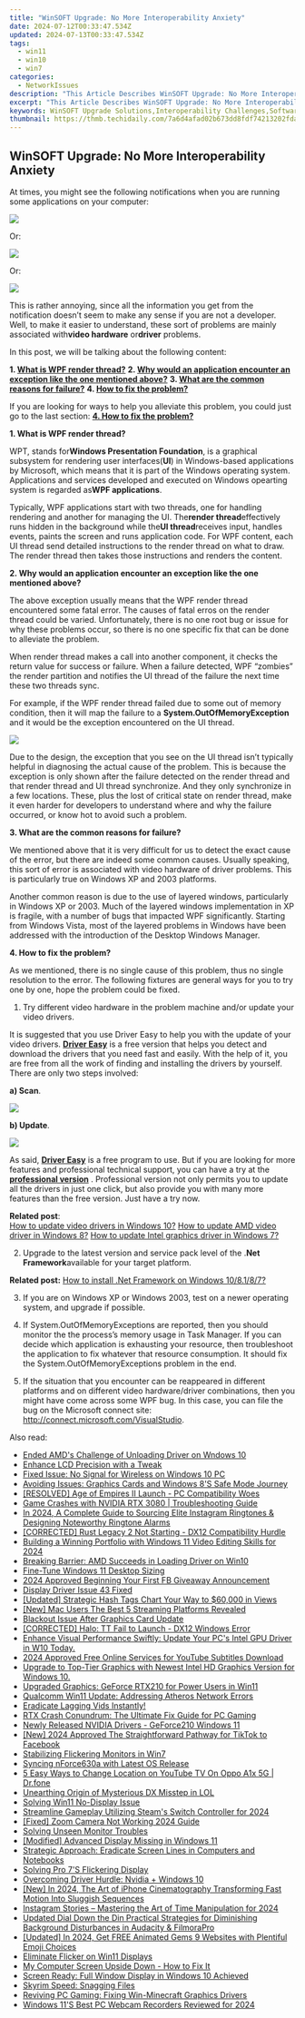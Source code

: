 ```yaml
---
title: "WinSOFT Upgrade: No More Interoperability Anxiety"
date: 2024-07-12T00:33:47.534Z
updated: 2024-07-13T00:33:47.534Z
tags:
  - win11
  - win10
  - win7
categories:
  - NetworkIssues
description: "This Article Describes WinSOFT Upgrade: No More Interoperability Anxiety"
excerpt: "This Article Describes WinSOFT Upgrade: No More Interoperability Anxiety"
keywords: WinSOFT Upgrade Solutions,Interoperability Challenges,Software Interoperability Improvements,No Interoperability Issues After Upgrade,Seamless Data Transfer with WinSOFT Upgrade,WinSOFT Integration Enhancement,Enhanced Cross-Platform Compatibility After WinSOFT Upgrade
thumbnail: https://thmb.techidaily.com/7a6d4afad02b673dd8fdf74213202fda14f2e9bab9fdc0e7dfd2736277416b15.jpg
---
```


## WinSOFT Upgrade: No More Interoperability Anxiety

At times, you might see the following notifications when you are running some applications on your computer:
  
![](https://images.drivereasy.com/wp-content/uploads/2016/09/system-runtime-interopservices-comexception.jpg)
  
 Or:

![](https://images.drivereasy.com/wp-content/uploads/2016/09/system-invalidoperationexception.jpg)

 Or:
  
![](https://images.drivereasy.com/wp-content/uploads/2016/09/system-outofmemoryexception-insufficient-memory.jpg)

 This is rather annoying, since all the information you get from the notification doesn’t seem to make any sense if you are not a developer. Well, to make it easier to understand, these sort of problems are mainly associated with**video hardware** or**driver** problems.
  
 In this post, we will be talking about the following content:
  
 **1\. [What is WPF render thread?](#1)**
 **2\. [Why would an application encounter an exception like the one mentioned above?](#2)**
 **3\. [What are the common reasons for failure?](#3)**
 **4\. [How to fix the problem?](#4)**

If you are looking for ways to help you alleviate this problem, you could just go to the last section: **[4\. How to fix the problem?](#4)**
  
 **1\. What is WPF render thread?**
  
WPT, stands for**Windows Presentation Foundation**, is a graphical subsystem for rendering user interfaces(**UI**) in Windows-based applications by Microsoft, which means that it is part of the Windows operating system. Applications and services developed and executed on Windows opearting system is regarded as**WPF applications**.
  
Typically, WPF applications start with two threads, one for handling rendering and another for managing the UI. The**render thread**effectively runs hidden in the background while the**UI thread**receives input, handles events, paints the screen and runs application code. For WPF content, each UI thread send detailed instructions to the render thread on what to draw. The render thread then takes those instructions and renders the content.
  
 **2\. Why would an application encounter an exception like the one mentioned above?**
  
The above exception usually means that the WPF render thread encountered some fatal error. The causes of fatal erros on the render thread could be varied. Unfortunately, there is no one root bug or issue for why these problems occur, so there is no one specific fix that can be done to alleviate the problem.
  
When render thread makes a call into another component, it checks the return value for success or failure. When a failure detected, WPF “zombies” the render partition and notifies the UI thread of the failure the next time these two threads sync.
  
For example, if the WPF render thread failed due to some out of memory condition, then it will map the failure to a **System.OutOfMemoryException** and it would be the exception encountered on the UI thread.
  
![](https://images.drivereasy.com/wp-content/uploads/2016/09/system-out-of-memory-condition.png)

Due to the design, the exception that you see on the UI thread isn’t typically helpful in diagnosing the actual cause of the problem. This is because the exception is only shown after the failure detected on the render thread and that render thread and UI thread synchronize. And they only synchronize in a few locations. These, plus the lost of critical state on render thread, make it even harder for developers to understand where and why the failure occurred, or know hot to avoid such a problem.
  
 **3\. What are the common reasons for failure?**
  
We mentioned above that it is very difficult for us to detect the exact cause of the error, but there are indeed some common causes. Usually speaking, this sort of error is associated with video hardware of driver problems. This is particularly true on Windows XP and 2003 platforms.
  
Another common reason is due to the use of layered windows, particularly in Windows XP or 2003\. Much of the layered windows implementation in XP is fragile, with a number of bugs that impacted WPF significantly. Starting from Windows Vista, most of the layered problems in Windows have been addressed with the introduction of the Desktop Windows Manager.
  
 **4\. How to fix the problem?**
  
As we mentioned, there is no single cause of this problem, thus no single resolution to the error. The following fixtures are general ways for you to try one by one, hope the problem could be fixed.

1) Try different video hardware in the problem machine and/or update your video drivers.
  
It is suggested that you use Driver Easy to help you with the update of your video drivers. **[Driver Easy](https://tools.techidaily.com/drivereasy/download/)** is a free version that helps you detect and download the drivers that you need fast and easily. With the help of it, you are free from all the work of finding and installing the drivers by yourself. There are only two steps involved:  
  
**a) Scan**.  
  
![](https://images.drivereasy.com/wp-content/uploads/2017/04/img_58e8b8443edaa.png)
  
 **b) Update**.
  
![](https://images.drivereasy.com/wp-content/uploads/2017/04/img_58e8b8511c4de.jpg)
  
As said, **[Driver Easy](https://tools.techidaily.com/drivereasy/download/)** is a free program to use. But if you are looking for more features and professional technical support, you can have a try at the **[professional version](https://tools.techidaily.com/drivereasy/download/)** . Professional version not only permits you to update all the drivers in just one click, but also provide you with many more features than the free version. Just have a try now.
  
**Related post**:  
[How to update video drivers in Windows 10?](https://tools.techidaily.com/drivereasy/download/) [How to update AMD video driver in Windows 8?](https://tools.techidaily.com/drivereasy/download/)
[How to update Intel graphics driver in Windows 7?](https://tools.techidaily.com/drivereasy/download/)
  
2) Upgrade to the latest version and service pack level of the .**Net Framework**available for your target platform.
  
**Related post:**
[How to install .Net Framework on Windows 10/8.1/8/7?](https://tools.techidaily.com/drivereasy/download/)
  
3) If you are on Windows XP or Windows 2003, test on a newer operating system, and upgrade if possible.
  
4) If  System.OutOfMemoryExceptions are reported, then you should monitor the the process’s memory usage in Task Manager. If you can decide which application is exhausting your resource, then troubleshoot the application to fix whatever that resource consumption. It should fix the System.OutOfMemoryExceptions problem in the end.
  
5) If the situation that you encounter can be reappeared in different platforms and on different video hardware/driver combinations, then you might have come across some WPF bug. In this case, you can file the bug on the Microsoft connect site: <http://connect.microsoft.com/VisualStudio>.

<ins class="adsbygoogle"
     style="display:block"
     data-ad-format="autorelaxed"
     data-ad-client="ca-pub-7571918770474297"
     data-ad-slot="1223367746"></ins>



<ins class="adsbygoogle"
     style="display:block"
     data-ad-client="ca-pub-7571918770474297"
     data-ad-slot="8358498916"
     data-ad-format="auto"
     data-full-width-responsive="true"></ins>



<span class="atpl-alsoreadstyle">Also read:</span>
<div><ul>
<li><a href="https://network-issues.techidaily.com/ended-amds-challenge-of-unloading-driver-on-wndows-10/"><u>Ended AMD's Challenge of Unloading Driver on Wndows 10</u></a></li>
<li><a href="https://network-issues.techidaily.com/enhance-lcd-precision-with-a-tweak/"><u>Enhance LCD Precision with a Tweak</u></a></li>
<li><a href="https://network-issues.techidaily.com/fixed-issue-no-signal-for-wireless-on-windows-10-pc/"><u>Fixed Issue: No Signal for Wireless on Windows 10 PC</u></a></li>
<li><a href="https://network-issues.techidaily.com/avoiding-issues-graphics-cards-and-windows-8s-safe-mode-journey/"><u>Avoiding Issues: Graphics Cards and Windows 8'S Safe Mode Journey</u></a></li>
<li><a href="https://network-issues.techidaily.com/resolved-age-of-empires-ii-launch-pc-compatibility-woes/"><u>[RESOLVED] Age of Empires II Launch - PC Compatibility Woes</u></a></li>
<li><a href="https://network-issues.techidaily.com/game-crashes-with-nvidia-rtx-3080-troubleshooting-guide/"><u>Game Crashes with NVIDIA RTX 3080 | Troubleshooting Guide</u></a></li>
<li><a href="https://extra-tips.techidaily.com/in-2024-a-complete-guide-to-sourcing-elite-instagram-ringtones-and-designing-noteworthy-ringtone-alarms/"><u>In 2024, A Complete Guide to Sourcing Elite Instagram Ringtones & Designing Noteworthy Ringtone Alarms</u></a></li>
<li><a href="https://network-issues.techidaily.com/corrected-rust-legacy-2-not-starting-dx12-compatibility-hurdle/"><u>[CORRECTED] Rust Legacy 2 Not Starting - DX12 Compatibility Hurdle</u></a></li>
<li><a href="https://fox-hovers.techidaily.com/building-a-winning-portfolio-with-windows-11-video-editing-skills-for-2024/"><u>Building a Winning Portfolio with Windows 11 Video Editing Skills for 2024</u></a></li>
<li><a href="https://network-issues.techidaily.com/breaking-barrier-amd-succeeds-in-loading-driver-on-win10/"><u>Breaking Barrier: AMD Succeeds in Loading Driver on Win10</u></a></li>
<li><a href="https://network-issues.techidaily.com/fine-tune-windows-11-desktop-sizing/"><u>Fine-Tune Windows 11 Desktop Sizing</u></a></li>
<li><a href="https://extra-resources.techidaily.com/2024-approved-beginning-your-first-fb-giveaway-announcement/"><u>2024 Approved  Beginning Your First FB Giveaway Announcement</u></a></li>
<li><a href="https://network-issues.techidaily.com/display-driver-issue-43-fixed/"><u>Display Driver Issue 43 Fixed</u></a></li>
<li><a href="https://facebook-record-videos.techidaily.com/updated-strategic-hash-tags-chart-your-way-to-60000-in-views/"><u>[Updated] Strategic Hash Tags  Chart Your Way to $60,000 in Views</u></a></li>
<li><a href="https://extra-support.techidaily.com/new-mac-users-the-best-5-streaming-platforms-revealed/"><u>[New] Mac Users  The Best 5 Streaming Platforms Revealed</u></a></li>
<li><a href="https://network-issues.techidaily.com/blackout-issue-after-graphics-card-update/"><u>Blackout Issue After Graphics Card Update</u></a></li>
<li><a href="https://network-issues.techidaily.com/corrected-halo-tt-fail-to-launch-dx12-windows-error/"><u>[CORRECTED] Halo: TT Fail to Launch - DX12 Windows Error</u></a></li>
<li><a href="https://network-issues.techidaily.com/1719974250939-enhance-visual-performance-swiftly-update-your-pcs-intel-gpu-driver-in-w10-today/"><u>Enhance Visual Performance Swiftly: Update Your PC's Intel GPU Driver in W10 Today.</u></a></li>
<li><a href="https://youtube-help.techidaily.com/2024-approved-free-online-services-for-youtube-subtitles-download/"><u>2024 Approved  Free Online Services for YouTube Subtitles Download</u></a></li>
<li><a href="https://network-issues.techidaily.com/upgrade-to-top-tier-graphics-with-newest-intel-hd-graphics-version-for-windows-10/"><u>Upgrade to Top-Tier Graphics with Newest Intel HD Graphics Version for Windows 10.</u></a></li>
<li><a href="https://network-issues.techidaily.com/upgraded-graphics-geforce-rtx210-for-power-users-in-win11/"><u>Upgraded Graphics: GeForce RTX210 for Power Users in Win11</u></a></li>
<li><a href="https://network-issues.techidaily.com/qualcomm-win11-update-addressing-atheros-network-errors/"><u>Qualcomm Win11 Update: Addressing Atheros Network Errors</u></a></li>
<li><a href="https://network-issues.techidaily.com/eradicate-lagging-vids-instantly/"><u>Eradicate Lagging Vids Instantly!</u></a></li>
<li><a href="https://network-issues.techidaily.com/rtx-crash-conundrum-the-ultimate-fix-guide-for-pc-gaming/"><u>RTX Crash Conundrum: The Ultimate Fix Guide for PC Gaming</u></a></li>
<li><a href="https://network-issues.techidaily.com/newly-released-nvidia-drivers-geforce210-windows-11/"><u>Newly Released NVIDIA Drivers - GeForce210 Windows 11</u></a></li>
<li><a href="https://facebook-video-content.techidaily.com/new-2024-approved-the-straightforward-pathway-for-tiktok-to-facebook/"><u>[New] 2024 Approved  The Straightforward Pathway for TikTok to Facebook</u></a></li>
<li><a href="https://network-issues.techidaily.com/stabilizing-flickering-monitors-in-win7/"><u>Stabilizing Flickering Monitors in Win7</u></a></li>
<li><a href="https://network-issues.techidaily.com/syncing-nforce630a-with-latest-os-release/"><u>Syncing nForce630a with Latest OS Release</u></a></li>
<li><a href="https://location-fake.techidaily.com/5-easy-ways-to-change-location-on-youtube-tv-on-oppo-a1x-5g-drfone-by-drfone-virtual-android/"><u>5 Easy Ways to Change Location on YouTube TV On Oppo A1x 5G | Dr.fone</u></a></li>
<li><a href="https://network-issues.techidaily.com/unearthing-origin-of-mysterious-dx-misstep-in-lol/"><u>Unearthing Origin of Mysterious DX Misstep in LOL</u></a></li>
<li><a href="https://network-issues.techidaily.com/solving-win11-no-display-issue/"><u>Solving Win11 No-Display Issue</u></a></li>
<li><a href="https://screen-sharing-recording.techidaily.com/streamline-gameplay-utilizing-steams-switch-controller-for-2024/"><u>Streamline Gameplay  Utilizing Steam's Switch Controller for 2024</u></a></li>
<li><a href="https://network-issues.techidaily.com/fixed-zoom-camera-not-working-2024-guide/"><u>[Fixed] Zoom Camera Not Working 2024 Guide</u></a></li>
<li><a href="https://network-issues.techidaily.com/solving-unseen-monitor-troubles/"><u>Solving Unseen Monitor Troubles</u></a></li>
<li><a href="https://network-issues.techidaily.com/modified-advanced-display-missing-in-windows-11/"><u>[Modified] Advanced Display Missing in Windows 11</u></a></li>
<li><a href="https://network-issues.techidaily.com/strategic-approach-eradicate-screen-lines-in-computers-and-notebooks/"><u>Strategic Approach: Eradicate Screen Lines in Computers and Notebooks</u></a></li>
<li><a href="https://network-issues.techidaily.com/solving-pro-7s-flickering-display/"><u>Solving Pro 7'S Flickering Display</u></a></li>
<li><a href="https://network-issues.techidaily.com/overcoming-driver-hurdle-nvidia-plus-windows-10/"><u>Overcoming Driver Hurdle: Nvidia + Windows 10</u></a></li>
<li><a href="https://fox-glue.techidaily.com/new-in-2024-the-art-of-iphone-cinematography-transforming-fast-motion-into-sluggish-sequences/"><u>[New] In 2024, The Art of iPhone Cinematography  Transforming Fast Motion Into Sluggish Sequences</u></a></li>
<li><a href="https://extra-support.techidaily.com/instagram-stories-mastering-the-art-of-time-manipulation-for-2024/"><u>Instagram Stories – Mastering the Art of Time Manipulation for 2024</u></a></li>
<li><a href="https://voice-adjusting.techidaily.com/updated-dial-down-the-din-practical-strategies-for-diminishing-background-disturbances-in-audacity-and-filmorapro/"><u>Updated Dial Down the Din Practical Strategies for Diminishing Background Disturbances in Audacity & FilmoraPro</u></a></li>
<li><a href="https://discord-videos.techidaily.com/updated-in-2024-get-free-animated-gems-9-websites-with-plentiful-emoji-choices/"><u>[Updated] In 2024, Get FREE Animated Gems  9 Websites with Plentiful Emoji Choices</u></a></li>
<li><a href="https://network-issues.techidaily.com/eliminate-flicker-on-win11-displays/"><u>Eliminate Flicker on Win11 Displays</u></a></li>
<li><a href="https://network-issues.techidaily.com/1719974840679-my-computer-screen-upside-down-how-to-fix-it/"><u>My Computer Screen Upside Down - How to Fix It</u></a></li>
<li><a href="https://network-issues.techidaily.com/screen-ready-full-window-display-in-windows-10-achieved/"><u>Screen Ready: Full Window Display in Windows 10 Achieved</u></a></li>
<li><a href="https://network-issues.techidaily.com/skyrim-speed-snagging-files/"><u>Skyrim Speed: Snagging Files</u></a></li>
<li><a href="https://network-issues.techidaily.com/reviving-pc-gaming-fixing-win-minecraft-graphics-drivers/"><u>Reviving PC Gaming: Fixing Win-Minecraft Graphics Drivers</u></a></li>
<li><a href="https://screen-video-capture.techidaily.com/windows-11s-best-pc-webcam-recorders-reviewed-for-2024/"><u>Windows 11'S Best PC Webcam Recorders Reviewed for 2024</u></a></li>
</ul></div>
